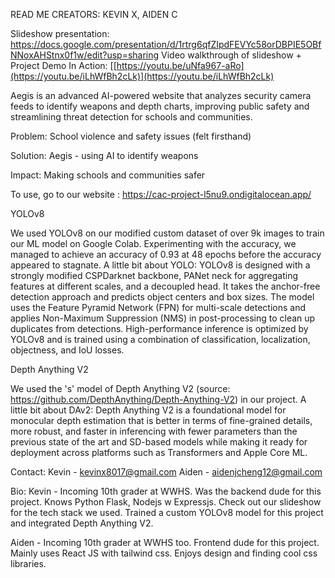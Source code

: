 READ ME
CREATORS: KEVIN X, AIDEN C

Slideshow presentation: https://docs.google.com/presentation/d/1rtrg6qfZIpdFEVYc58orDBPIE5OBfNNoxAHStnx0f1w/edit?usp=sharing
Video walkthrough of slideshow + Project Demo In Action: [[https://youtu.be/uNfa967-aRo](https://youtu.be/iLhWfBh2cLk)](https://youtu.be/iLhWfBh2cLk)

Aegis is an advanced AI-powered website that analyzes security camera feeds to identify weapons and depth charts, improving public safety and streamlining threat detection for schools and communities.

Problem: School violence and safety issues (felt firsthand)

Solution: Aegis - using AI to identify weapons

Impact: Making schools and communities safer

To use, go to our website
: https://cac-project-l5nu9.ondigitalocean.app/

YOLOv8

We used YOLOv8 on our modified custom dataset of over 9k images to train our ML model on Google Colab. Experimenting with the accuracy, we managed to achieve an accuracy of 0.93 at 48 epochs before the accuracy appeared to stagnate. 
A little bit about YOLO: YOLOv8 is designed with a strongly modified CSPDarknet backbone, PANet neck for aggregating features at different scales, and a decoupled head. It takes the anchor-free detection approach and predicts object centers and box sizes. The model uses the Feature Pyramid Network (FPN) for multi-scale detections and applies Non-Maximum Suppression (NMS) in post-processing to clean up duplicates from detections. High-performance inference is optimized by YOLOv8 and is trained using a combination of classification, localization, objectness, and IoU losses.

Depth Anything V2

We used the 's' model of Depth Anything V2 (source: https://github.com/DepthAnything/Depth-Anything-V2) in our project. 
A little bit about DAv2: Depth Anything V2 is a foundational model for monocular depth estimation that is better in terms of fine-grained details, more robust, and faster in inferencing with fewer parameters than the previous state of the art and SD-based models while making it ready for deployment across platforms such as Transformers and Apple Core ML.




Contact: 
Kevin - kevinx8017@gmail.com
Aiden - aidenjcheng12@gmail.com

Bio:
Kevin - Incoming 10th grader at WWHS. Was the backend dude for this project. Knows Python Flask, Nodejs w Expressjs. Check out our slideshow for the tech stack we used. Trained a custom YOLOv8 model for this project and integrated Depth Anything V2. 

Aiden - Incoming 10th grader at WWHS too. Frontend dude for this project. Mainly uses React JS with tailwind css. Enjoys design and finding cool css libraries. 
